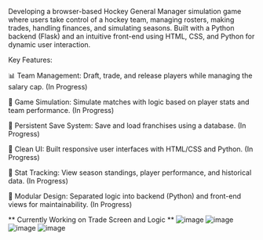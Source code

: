 Developing a browser-based Hockey General Manager simulation game where users take control of a hockey team, managing rosters, making trades, handling finances, and simulating seasons. Built with a Python backend (Flask) and an intuitive front-end using HTML, CSS, and Python for dynamic user interaction.

Key Features:

📊 Team Management: Draft, trade, and release players while managing the salary cap. (In Progress)

🧠 Game Simulation: Simulate matches with logic based on player stats and team performance.  (In Progress)

💾 Persistent Save System: Save and load franchises using a database.  (In Progress)

🎨 Clean UI: Built responsive user interfaces with HTML/CSS and Python.  (In Progress)

🔁 Stat Tracking: View season standings, player performance, and historical data.  (In Progress)

🧩 Modular Design: Separated logic into backend (Python) and front-end views for maintainability.  (In Progress)

** Currently Working on Trade Screen and Logic **
![image](https://github.com/user-attachments/assets/0a90481d-99b1-4ec6-a551-4a92bd2746aa)
![image](https://github.com/user-attachments/assets/da2d6e1c-cc07-4a1e-99e8-6636c113339e)
![image](https://github.com/user-attachments/assets/dd79257b-ca65-4d72-bd95-389f701dab5a)
![image](https://github.com/user-attachments/assets/93a15c0b-a48c-4339-90b1-0bf7439bef3e)


